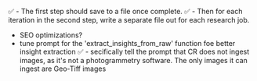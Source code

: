 ✅ - The first step should save to a file once complete.
✅ - Then for each iteration in the second step, write a separate file out for each research job.
   - SEO optimizations?
   - tune prompt for the 'extract_insights_from_raw' function foe better insight extraction
✅ - secifically tell the prompt that CR does not ingest images, as it's not a photogrammetry software. The only images it can ingest are Geo-Tiff images
   